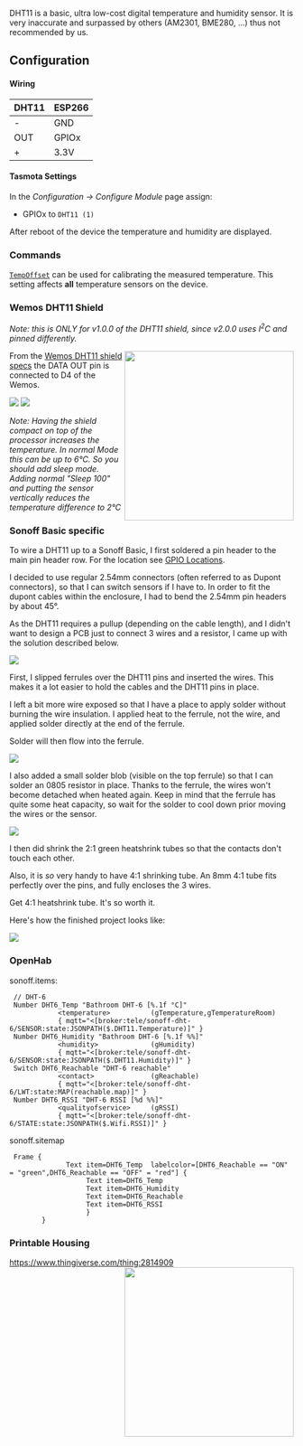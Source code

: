 DHT11 is a basic, ultra low-cost digital temperature and humidity sensor. It is very inaccurate and surpassed by others (AM2301, BME280, ...) thus not recommended by us.

## Configuration

#### Wiring
| DHT11   | ESP266 |
|---|---|
|-   |GND   |
|OUT   |GPIOx   |
|+  |3.3V    |

#### Tasmota Settings
In the _Configuration -> Configure Module_ page assign:
- GPIOx to `DHT11 (1)`   

After reboot of the device the temperature and humidity are displayed.

### Commands
[`TempOffset`](Commands#tempoffset) can be used for calibrating the measured temperature. This setting affects **all** temperature sensors on the device.

### Wemos DHT11 Shield
_Note: this is ONLY for v1.0.0 of the DHT11 shield, since v2.0.0 uses I<sup>2</sup>C and pinned differently._

<img src="https://github.com/arendst/arendst.github.io/blob/master/media/wemos/wemos_dth11_shield.jpg?raw=true" align="right" width=300>

From the [Wemos DHT11 shield specs](https://wiki.wemos.cc/products%3aretired%3adht_shield_v1.0.0) the DATA OUT pin is connected to D4 of the Wemos.

<img src="https://github.com/arendst/arendst.github.io/blob/master/media/wemos/wemos_dht11_config_marked.jpg?raw=true"/>

<img src="https://github.com/arendst/arendst.github.io/blob/master/media/wemos/wemos_dht11_main_marked.jpg?raw=true"/>

_Note: Having the shield compact on top of the processor increases the temperature. In normal Mode this can be up to 6°C. So you should add sleep mode. Adding normal "Sleep 100" and putting the sensor vertically reduces the temperature difference to 2°C_

### Sonoff Basic specific
To wire a DHT11 up to a Sonoff Basic, I first soldered a pin header to the main pin header row. For the location see [GPIO Locations](peripherals/GPIO-Locations#sonoff-basic).

I decided to use regular 2.54mm connectors (often referred to as Dupont connectors), so that I can switch sensors if I have to. In order to fit the dupont cables within the enclosure, I had to bend the 2.54mm pin headers by about 45°.

As the DHT11 requires a pullup (depending on the cable length), and I didn't want to design a PCB just to connect 3 wires and a resistor, I came up with the solution described below.

![](https://pbs.twimg.com/media/Dfutw9EW4AAB6IY.jpg)

First, I slipped ferrules over the DHT11 pins and inserted the wires. This makes it a lot easier to hold the cables and the DHT11 pins in place.

I left a bit more wire exposed so that I have a place to apply solder without burning the wire insulation. I applied heat to the ferrule, not the wire, and applied solder directly at the end of the ferrule.

Solder will then flow into the ferrule.

![](https://pbs.twimg.com/media/DfuuNi0XkAEYSyv.jpg)

I also added a small solder blob (visible on the top ferrule) so that I can solder an 0805 resistor in place. Thanks to the ferrule, the wires won't become detached when heated again. Keep in mind that the ferrule has quite some heat capacity, so wait for the solder to cool down prior moving the wires or the sensor.

![](https://pbs.twimg.com/media/DfuuvQKXUAAYaZx.jpg)

I then did shrink the 2:1 green heatshrink tubes so that the contacts don't touch each other.

Also, it is *so* very handy to have 4:1 shrinking tube. An 8mm 4:1 tube fits perfectly over the pins, and fully encloses the 3 wires.

Get 4:1 heatshrink tube. It's so worth it.

Here's how the finished project looks like:

![](https://pbs.twimg.com/media/Dfuz8TuWkAEfmTJ.jpg)

### OpenHab

sonoff.items:
```
 // DHT-6
 Number DHT6_Temp "Bathroom DHT-6 [%.1f °C]"
            <temperature>          (gTemperature,gTemperatureRoom)
            { mqtt="<[broker:tele/sonoff-dht-6/SENSOR:state:JSONPATH($.DHT11.Temperature)]" }
 Number DHT6_Humidity "Bathroom DHT-6 [%.1f %%]"
            <humidity>             (gHumidity)       
            { mqtt="<[broker:tele/sonoff-dht-6/SENSOR:state:JSONPATH($.DHT11.Humidity)]" }
 Switch DHT6_Reachable "DHT-6 reachable"
            <contact>              (gReachable)      
            { mqtt="<[broker:tele/sonoff-dht-6/LWT:state:MAP(reachable.map)]" }
 Number DHT6_RSSI "DHT-6 RSSI [%d %%]"
            <qualityofservice>     (gRSSI)
            { mqtt="<[broker:tele/sonoff-dht-6/STATE:state:JSONPATH($.Wifi.RSSI)]" }
```

sonoff.sitemap
```
 Frame {
              Text item=DHT6_Temp  labelcolor=[DHT6_Reachable == "ON" = "green",DHT6_Reachable == "OFF" = "red"] {
                   Text item=DHT6_Temp
                   Text item=DHT6_Humidity
                   Text item=DHT6_Reachable
                   Text item=DHT6_RSSI
                   }
        }
```

### Printable Housing

https://www.thingiverse.com/thing:2814909
<img src="https://cdn.thingiverse.com/renders/e4/71/a6/72/4e/e82dcefae2da7355761cba5b90d459db_preview_featured.jpg" align="right" width=300>

